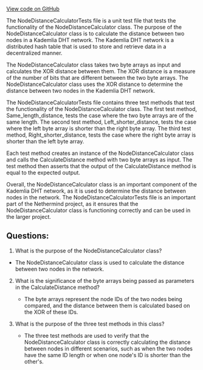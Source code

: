 [View code on GitHub](https://github.com/NethermindEth/nethermind/src/Nethermind/Nethermind.Network.Discovery.Test/NodeDistanceCalculatorTests.cs)

The NodeDistanceCalculatorTests file is a unit test file that tests the functionality of the NodeDistanceCalculator class. The purpose of the NodeDistanceCalculator class is to calculate the distance between two nodes in a Kademlia DHT network. The Kademlia DHT network is a distributed hash table that is used to store and retrieve data in a decentralized manner.

The NodeDistanceCalculator class takes two byte arrays as input and calculates the XOR distance between them. The XOR distance is a measure of the number of bits that are different between the two byte arrays. The NodeDistanceCalculator class uses the XOR distance to determine the distance between two nodes in the Kademlia DHT network.

The NodeDistanceCalculatorTests file contains three test methods that test the functionality of the NodeDistanceCalculator class. The first test method, Same_length_distance, tests the case where the two byte arrays are of the same length. The second test method, Left_shorter_distance, tests the case where the left byte array is shorter than the right byte array. The third test method, Right_shorter_distance, tests the case where the right byte array is shorter than the left byte array.

Each test method creates an instance of the NodeDistanceCalculator class and calls the CalculateDistance method with two byte arrays as input. The test method then asserts that the output of the CalculateDistance method is equal to the expected output.

Overall, the NodeDistanceCalculator class is an important component of the Kademlia DHT network, as it is used to determine the distance between nodes in the network. The NodeDistanceCalculatorTests file is an important part of the Nethermind project, as it ensures that the NodeDistanceCalculator class is functioning correctly and can be used in the larger project.
## Questions: 
 1. What is the purpose of the NodeDistanceCalculator class?
   - The NodeDistanceCalculator class is used to calculate the distance between two nodes in the network.

2. What is the significance of the byte arrays being passed as parameters in the CalculateDistance method?
   - The byte arrays represent the node IDs of the two nodes being compared, and the distance between them is calculated based on the XOR of these IDs.

3. What is the purpose of the three test methods in this class?
   - The three test methods are used to verify that the NodeDistanceCalculator class is correctly calculating the distance between nodes in different scenarios, such as when the two nodes have the same ID length or when one node's ID is shorter than the other's.